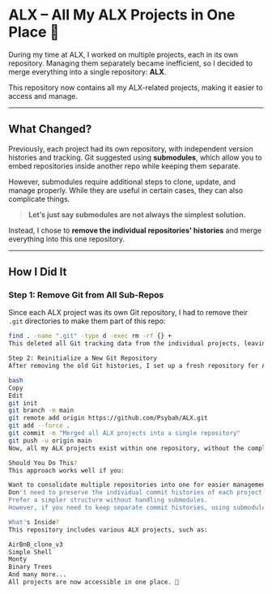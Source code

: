 # ALX – All My ALX Projects in One Place 🚀

During my time at ALX, I worked on multiple projects, each in its own repository. Managing them separately became inefficient, so I decided to merge everything into a single repository: **ALX**.  

This repository now contains all my ALX-related projects, making it easier to access and manage.  

---

## What Changed?  

Previously, each project had its own repository, with independent version histories and tracking. Git suggested using **submodules**, which allow you to embed repositories inside another repo while keeping them separate.  

However, submodules require additional steps to clone, update, and manage properly. While they are useful in certain cases, they can also complicate things.  

> **Let’s just say submodules are not always the simplest solution.**  

Instead, I chose to **remove the individual repositories' histories** and merge everything into this one repository.  

---

## How I Did It  

### **Step 1: Remove Git from All Sub-Repos**  
Since each ALX project was its own Git repository, I had to remove their `.git` directories to make them part of this repo:  

```bash
find . -name ".git" -type d -exec rm -rf {} +
This deleted all Git tracking data from the individual projects, leaving only the raw project files.

Step 2: Reinitialize a New Git Repository
After removing the old Git histories, I set up a fresh repository for ALX:

bash
Copy
Edit
git init
git branch -m main
git remote add origin https://github.com/Psybah/ALX.git
git add --force .
git commit -m "Merged all ALX projects into a single repository"
git push -u origin main
Now, all my ALX projects exist within one repository, without the complexity of submodules.

Should You Do This?
This approach works well if you:

Want to consolidate multiple repositories into one for easier management.
Don't need to preserve the individual commit histories of each project.
Prefer a simpler structure without handling submodules.
However, if you need to keep separate commit histories, using submodules or monorepo strategies may be a better approach.

What's Inside?
This repository includes various ALX projects, such as:

AirBnB_clone_v3
Simple Shell
Monty
Binary Trees
And many more...
All projects are now accessible in one place. 🚀
